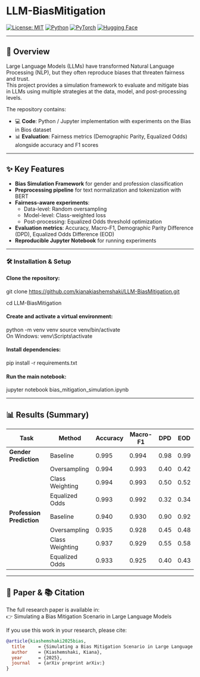 # LLM-BiasMitigation

[![License: MIT](https://img.shields.io/badge/License-MIT-blue.svg)](LICENSE)
[![Python](https://img.shields.io/badge/Python-3.8+-brightgreen.svg)](https://www.python.org/)
[![PyTorch](https://img.shields.io/badge/PyTorch-EE4C2C.svg?logo=pytorch&logoColor=white)](https://pytorch.org/)
[![Hugging Face](https://img.shields.io/badge/Transformers-🤗-yellow.svg)](https://huggingface.co/transformers/)

---

## 📖 Overview
Large Language Models (LLMs) have transformed Natural Language Processing (NLP), but they often reproduce biases that threaten fairness and trust.  
This project provides a simulation framework to evaluate and mitigate bias in LLMs using multiple strategies at the data, model, and post-processing levels.

The repository contains:
- 💻 **Code**: Python / Jupyter implementation with experiments on the Bias in Bios dataset  
- 📊 **Evaluation**: Fairness metrics (Demographic Parity, Equalized Odds) alongside accuracy and F1 scores  

---

## ✨ Key Features
- **Bias Simulation Framework** for gender and profession classification
- **Preprocessing pipeline** for text normalization and tokenization with BERT
- **Fairness-aware experiments**:
  - Data-level: Random oversampling
  - Model-level: Class-weighted loss
  - Post-processing: Equalized Odds threshold optimization
- **Evaluation metrics**: Accuracy, Macro-F1, Demographic Parity Difference (DPD), Equalized Odds Difference (EOD)
- **Reproducible Jupyter Notebook** for running experiments


---

### 🛠️ Installation & Setup

#### Clone the repository:
git clone https://github.com/kianakiashemshaki/LLM-BiasMitigation.git

cd LLM-BiasMitigation

#### Create and activate a virtual environment:
python -m venv venv
source venv/bin/activate   
On Windows: venv\Scripts\activate

#### Install dependencies:
pip install -r requirements.txt

#### Run the main notebook:
jupyter notebook bias_mitigation_simulation.ipynb


---

## 📊 Results (Summary)

| **Task**              | **Method**          | **Accuracy** | **Macro-F1** | **DPD** | **EOD** |
|-----------------------|---------------------|--------------|--------------|---------|---------|
| **Gender Prediction** | Baseline            | 0.995        | 0.994        | 0.98    | 0.99    |
|                       | Oversampling        | 0.994        | 0.993        | 0.40    | 0.42    |
|                       | Class Weighting     | 0.994        | 0.993        | 0.50    | 0.52    |
|                       | Equalized Odds      | 0.993        | 0.992        | 0.32    | 0.34    |
| **Profession Prediction** | Baseline        | 0.940        | 0.930        | 0.90    | 0.92    |
|                       | Oversampling        | 0.935        | 0.928        | 0.45    | 0.48    |
|                       | Class Weighting     | 0.937        | 0.929        | 0.55    | 0.58    |
|                       | Equalized Odds      | 0.933        | 0.925        | 0.40    | 0.43    |

---

## 📄 Paper & 📚 Citation

The full research paper is available in:  
👉 Simulating a Bias Mitigation Scenario in Large Language Models 

If you use this work in your research, please cite:

```bibtex
@article{kiashemshaki2025bias,
  title     = {Simulating a Bias Mitigation Scenario in Large Language Models},
  author    = {Kiashemshaki, Kiana},
  year      = {2025},
  journal   = {arXiv preprint arXiv:}  
}






